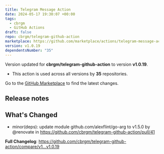 ```yaml
---
title: Telegram Message Action
date: 2024-05-17 19:30:07 +00:00
tags:
  - cbrgm
  - GitHub Actions
draft: false
repo: cbrgm/telegram-github-action
marketplace: https://github.com/marketplace/actions/telegram-message-action
version: v1.0.19
dependentsNumber: "35"
---
```



Version updated for **cbrgm/telegram-github-action** to version **v1.0.19**.
- This action is used across all versions by **35** repositories.

Go to the [GitHub Marketplace](https://github.com/marketplace/actions/telegram-message-action) to find the latest changes.

## Release notes

## What's Changed
* minor(deps): update module github.com/alexflint/go-arg to v1.5.0 by @renovate in https://github.com/cbrgm/telegram-github-action/pull/41


**Full Changelog**: https://github.com/cbrgm/telegram-github-action/compare/v1...v1.0.19
